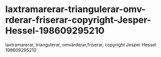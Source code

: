 # laxtramarerar-triangulerar-omv-rderar-friserar-copyright-Jesper-Hessel-198609295210
laxtramarerar, triangulerar, omvärderar,friserar, copyright Jesper Hessel 198609295210
